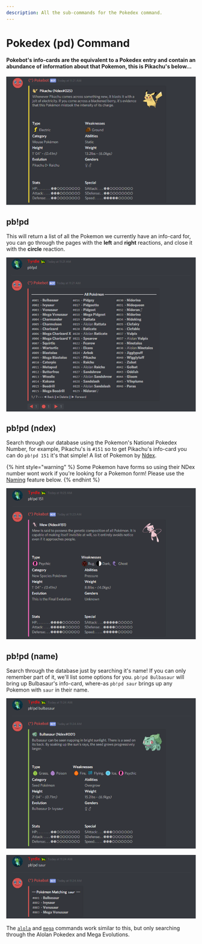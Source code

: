 ```yaml
---
description: All the sub-commands for the Pokedex command.
---
```


# Pokedex \(pd\) Command

#### Pokebot's info-cards are the equivalent to a Pokedex entry and contain an abundance of information about that Pokemon, this is Pikachu's below...

![](../../.gitbook/assets/pikachuinfocard.PNG)

## pb!pd

This will return a list of all the Pokemon we currently have an info-card for, you can go through the pages with the **left** and **right** reactions, and close it with the **circle** reaction.

![](../../.gitbook/assets/pdcommand.PNG)

## pb!pd \(ndex\)

Search through our database using the Pokemon's National Pokedex Number, for example, Pikachu's is `#151` so to get Pikachu's info-card you can do `pb!pd 151` it's that simple! A list of Pokemon by [Ndex](https://bulbapedia.bulbagarden.net/wiki/List_of_Pok%C3%A9mon_by_National_Pok%C3%A9dex_number).

{% hint style="warning" %}
Some Pokemon have forms so using their NDex number wont work if you're looking for a Pokemon form! Please use the [Naming](./#pb-pd-name) feature below.
{% endhint %}

![](../../.gitbook/assets/mew151.PNG)

## pb!pd \(name\)

Search through the database just by searching it's name! If you can only remember part of it, we'll list some options for you. `pb!pd Bulbasaur` will bring up Bulbasaur's info-card, where-as `pb!pd saur` brings up any Pokemon with `saur` in their name.

![](../../.gitbook/assets/name.PNG)

![](../../.gitbook/assets/saur.PNG)

The [`alola`](pokedex-alola-pd-alola-command.md) and [`mega`](pokedex-mega-pd-mega-command.md) commands work similar to this, but only searching through the Alolan Pokedex and Mega Evolutions.

